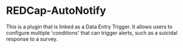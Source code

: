 REDCap-AutoNotify
=================

This is a plugin that is linked as a Data Entry Trigger. It allows users to configure multiple 'conditions' that can trigger alerts, such as a suicidal response to a survey.

